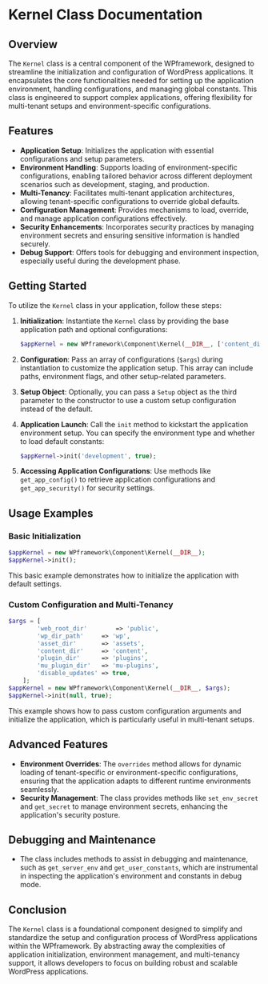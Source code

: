# Kernel Class Documentation

## Overview

The `Kernel` class is a central component of the WPframework, designed to streamline the initialization and configuration of WordPress applications. It encapsulates the core functionalities needed for setting up the application environment, handling configurations, and managing global constants. This class is engineered to support complex applications, offering flexibility for multi-tenant setups and environment-specific configurations.

## Features

- **Application Setup**: Initializes the application with essential configurations and setup parameters.
- **Environment Handling**: Supports loading of environment-specific configurations, enabling tailored behavior across different deployment scenarios such as development, staging, and production.
- **Multi-Tenancy**: Facilitates multi-tenant application architectures, allowing tenant-specific configurations to override global defaults.
- **Configuration Management**: Provides mechanisms to load, override, and manage application configurations effectively.
- **Security Enhancements**: Incorporates security practices by managing environment secrets and ensuring sensitive information is handled securely.
- **Debug Support**: Offers tools for debugging and environment inspection, especially useful during the development phase.

## Getting Started

To utilize the `Kernel` class in your application, follow these steps:

1. **Initialization**: Instantiate the `Kernel` class by providing the base application path and optional configurations:

    ```php
    $appKernel = new WPframework\Component\Kernel(__DIR__, ['content_dir' => 'content']);
    ```

2. **Configuration**: Pass an array of configurations (`$args`) during instantiation to customize the application setup. This array can include paths, environment flags, and other setup-related parameters.

3. **Setup Object**: Optionally, you can pass a `Setup` object as the third parameter to the constructor to use a custom setup configuration instead of the default.

4. **Application Launch**: Call the `init` method to kickstart the application environment setup. You can specify the environment type and whether to load default constants:

    ```php
    $appKernel->init('development', true);
    ```

5. **Accessing Application Configurations**: Use methods like `get_app_config()` to retrieve application configurations and `get_app_security()` for security settings.

## Usage Examples

### Basic Initialization

```php
$appKernel = new WPframework\Component\Kernel(__DIR__);
$appKernel->init();
```

This basic example demonstrates how to initialize the application with default settings.

### Custom Configuration and Multi-Tenancy

```php
$args = [
        'web_root_dir'        => 'public',
        'wp_dir_path'     => 'wp',
        'asset_dir'       => 'assets',
        'content_dir'     => 'content',
        'plugin_dir'      => 'plugins',
        'mu_plugin_dir'   => 'mu-plugins',
        'disable_updates' => true,
    ];
$appKernel = new WPframework\Component\Kernel(__DIR__, $args);
$appKernel->init(null, true);
```

This example shows how to pass custom configuration arguments and initialize the application, which is particularly useful in multi-tenant setups.

## Advanced Features

- **Environment Overrides**: The `overrides` method allows for dynamic loading of tenant-specific or environment-specific configurations, ensuring that the application adapts to different runtime environments seamlessly.
- **Security Management**: The class provides methods like `set_env_secret` and `get_secret` to manage environment secrets, enhancing the application's security posture.

## Debugging and Maintenance

- The class includes methods to assist in debugging and maintenance, such as `get_server_env` and `get_user_constants`, which are instrumental in inspecting the application's environment and constants in debug mode.

## Conclusion

The `Kernel` class is a foundational component designed to simplify and standardize the setup and configuration process of WordPress applications within the WPframework. By abstracting away the complexities of application initialization, environment management, and multi-tenancy support, it allows developers to focus on building robust and scalable WordPress applications.
